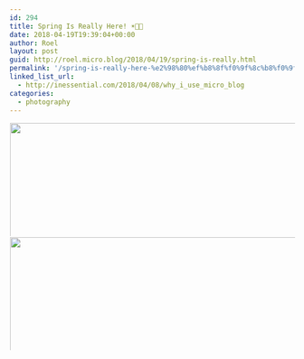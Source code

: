 ```yaml
---
id: 294
title: Spring Is Really Here! ☀️🌸😃
date: 2018-04-19T19:39:04+00:00
author: Roel
layout: post
guid: http://roel.micro.blog/2018/04/19/spring-is-really.html
permalink: '/spring-is-really-here-%e2%98%80%ef%b8%8f%f0%9f%8c%b8%f0%9f%98%83/'
linked_list_url:
  - http://inessential.com/2018/04/08/why_i_use_micro_blog
categories:
  - photography
---
```



<a href="http://roel.micro.blog/uploads/2018/875b7db3e5.jpg"><img src="http://roel.micro.blog/uploads/2018/875b7db3e5.jpg" width="598" height="600" style="display: inline-block; max-height: 200px; width: auto; padding: 1px;" class="sunlit_image" /></a><a href="http://roel.micro.blog/uploads/2018/6c5e700201.jpg"><img src="http://roel.micro.blog/uploads/2018/6c5e700201.jpg" width="600" height="597" style="display: inline-block; max-height: 200px; width: auto; padding: 1px;" class="sunlit_image" /></a>

